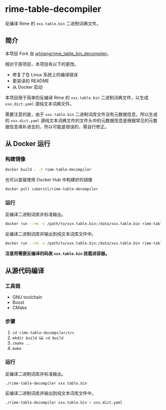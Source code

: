 # rime-table-decompiler

反编译 Rime 的 ``xxx.table.bin`` 二进制词典文件。

## 简介

本项目 Fork 自 [whjiang/rime_table_bin_decompiler]。

相对于原项目，本项目有以下的更改。

+ 修复了在 Linux 系统上的编译错误
+ 更易读的 README
+ 从 Docker 启动

本项目用于简单的反编译 Rime 的 ``xxx.table.bin`` 二进制词典文件，以生成 ``xxx.dict.yaml`` 源纯文本词典文件。

需要注意的是，由于 ``xxx.table.bin`` 二进制词库文件没有元数据信息，所以生成的 ``xxx.dict.yaml`` 源纯文本词典文件的文件头中的元数据信息是根据常见的元数据信息填补进去的，所以可能是错误的，需自行修正。

[whjiang/rime_table_bin_decompiler]: https://github.com/whjiang/rime_table_bin_decompiler

## 从 Docker 运行

### 构建镜像
```Bash
docker build . -t rime-table-decompiler
```

也可以直接使用 Docker Hub 中构建好的镜像
```Bash
docker pull cubercsl/rime-table-decompiler
```

### 运行

反编译二进制词库并标准输出。

```Bash
docker run --rm -v /path/to/xxx.table.bin:/data/xxx.table.bin rime-table-decompiler /data/xxx.table.bin
```

反编译二进制词库并输出到纯文本词库文件中。

```Bash
docker run --rm -v /path/to/xxx.table.bin:/data/xxx.table.bin rime-table-decompiler /data/xxx.table.bin > xxx.dict.yaml
```

**注意将需要反编译的码表 `xxx.table.bin` 挂载进容器。**

## 从源代码编译

### 工具链

+ GNU toolchain
+ Boost
+ CMake

### 步骤

1. ``cd rime-table-decompiler/src``
2. ``mkdir build && cd build``
3. ``cmake ..``
4. ``make``

### 运行

反编译二进制词库并标准输出。

```Bash
./rime-table-decompiler xxx.table.bin
```

反编译二进制词库并输出到纯文本词库文件中。

```Bash
./rime-table-decompiler xxx.table.bin > xxx.dict.yaml
```
